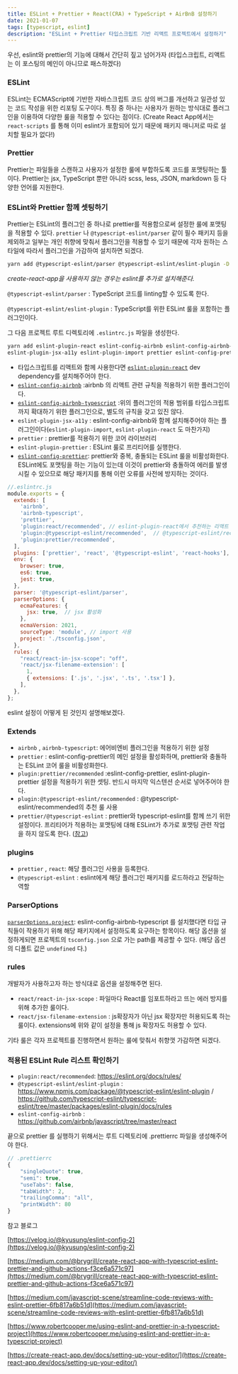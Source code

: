 ```yaml
---
title: ESLint + Prettier + React(CRA) + TypeScript + AirBnB 설정하기
date: 2021-01-07
tags: [typescript, eslint]
description: "ESLint + Prettier 타입스크립트 기반 리액트 프로젝트에서 설정하기"
---
```


우선, eslint와 prettier의 기능에 대해서 간단히 짚고 넘어가자 (타입스크립트, 리액트는 이 포스팅의 메인이 아니므로 패스하겠다)

### ESLint

ESLint는 ECMAScript에 기반한 자바스크립트 코드 상의 버그를 개선하고 일관성 있는 코드 작성을 위한 리포팅 도구이다. 특징 중 하나는 사용자가 원하는 방식대로 플러그인을 이용하여 다양한 룰을 적용할 수 있다는 점이다. (Create React App에서는 `react-scripts` 를 통해 이미 eslint가 포함되어 있기 때문에 패키지 매니저로 따로 설치할 필요가 없다!)

### Prettier

Prettier는 파일들을 스캔하고 사용자가 설정한 룰에 부합하도록 코드를 포맷팅하는 툴이다. Prettier는 jsx, TypeScript 뿐만 아니라 scss, less, JSON, markdown 등 다양한 언어를 지원한다.

### ESLint와 Prettier 함께 셋팅하기

Prettier는 ESLint의 플러그인 중 하나로 prettier를 적용함으로써 설정한 룰에 포맷팅을 적용할 수 있다. `prettier` 나 `@typescript-eslint/parser` 같이 필수 패키지 등을 제외하고 일부는 개인 취향에 맞춰서 플러그인을 적용할 수 있기 때문에 각자 원하는 스타일에 따라서 플러그인을 가감하여 설치하면 되겠다.

```bash
yarn add @typescript-eslint/parser @typescript-eslint/eslint-plugin -D
```

_create-react-app을 사용하지 않는 경우는 eslint를 추가로 설치해준다._

`@typescript-eslint/parser` : TypeScript 코드를 linting할 수 있도록 한다.

`@typescript-eslint/eslint-plugin` : TypeScript를 위한 ESLint 룰을 포함하는 플러그인이다.

그 다음 프로젝트 루트 디렉토리에 `.eslintrc.js` 파일을 생성한다.

```bash
yarn add eslint-plugin-react eslint-config-airbnb eslint-config-airbnb-typescript
eslint-plugin-jsx-a11y eslint-plugin-import prettier eslint-config-prettier eslint-plugin-prettier -D
```

- 타입스크립트를 리액트와 함께 사용한다면 [`eslint-plugin-react`](https://github.com/yannickcr/eslint-plugin-react) dev dependency를 설치해주어야 한다.
- [`eslint-config-airbnb`](https://www.npmjs.com/package/eslint-config-airbnb) :airbnb 의 리액트 관련 규칙을 적용하기 위한 플러그인이다.
- [`eslint-config-airbnb-typescript`](https://github.com/iamturns/eslint-config-airbnb-typescript) :위의 플러그인의 적용 범위를 타입스크립트까지 확대하기 위한 플러그인으로, 별도의 규칙을 갖고 있진 않다.
- `eslint-plugin-jsx-a11y` : eslint-config-airbnb와 함께 설치해주어야 하는 플러그인이다(`eslint-plugin-import`, `eslint-plugin-react` 도 마찬가지)
- `prettier` : prettier를 적용하기 위한 코어 라이브러리
- `eslint-plugin-prettier` : ESLint 룰로 프리티어를 실행한다.
- [`eslint-config-prettier`](https://github.com/prettier/eslint-config-prettier): prettier와 중복, 충돌되는 ESLint 룰을 비활성화한다. ESLint에도 포맷팅을 하는 기능이 있는데 이것이 prettier와 충돌하여 에러를 발생시킬 수 있으므로 해당 패키지를 통해 이런 오류를 사전에 방지하는 것이다.


```jsx
//.eslintrc.js
module.exports = {
  extends: [
    'airbnb',
    'airbnb-typescript',
    'prettier',
    'plugin:react/recommended', // eslint-plugin-react에서 추천하는 리액트 린팅 설정
    'plugin:@typescript-eslint/recommended',  // @typescript-eslint/recommended의 추천 룰 사용
    'plugin:prettier/recommended',
  ],
  plugins: ['prettier', 'react', '@typescript-eslint', 'react-hooks'], // 해당 플러그인을 사용할것이라고 등록
  env: {
    browser: true,
    es6: true,
    jest: true,
  },
  parser: '@typescript-eslint/parser',
  parserOptions: {
    ecmaFeatures: {
      jsx: true,  // jsx 활성화
    },
    ecmaVersion: 2021,
    sourceType: 'module', // import 사용
    project: './tsconfig.json',
  },
  rules: {
    "react/react-in-jsx-scope": "off",
    'react/jsx-filename-extension': [
      1,
      { extensions: ['.js', '.jsx', '.ts', '.tsx'] },
    ],
  },
};
```

eslint 설정이 어떻게 된 것인지 설명해보겠다. 
### Extends

- `airbnb` , `airbnb-typescript`: 에어비엔비 플러그인을 적용하기 위한 설정
- `prettier` : eslint-config-prettier의 메인 설정을 활성화하며, prettier와 충돌하는 ESLint 코어 룰을 비활성화한다.
- `plugin:prettier/recommended` :eslint-config-prettier, eslint-plugin-prettier 설정을 적용하기 위한 셋팅. 반드시 마지막 익스텐션 순서로 넣어주어야 한다.
- `plugin:@typescript-eslint/recommended` : @typescript-eslint/recommended의 추천 룰 사용
- `prettier/@typescript-eslint` : prettier와 typescript-eslint를 함께 쓰기 위한 설정이다. 프리티어가 적용하는 포맷팅에 대해 ESLint가 추가로 포맷팅 관련 작업을 하지 않도록 한다. ([참고](https://github.com/typescript-eslint/typescript-eslint/blob/master/docs/getting-started/linting/README.md#usage-with-prettier))

### plugins

- `prettier` , `react`: 해당 플러그인 사용을 등록한다.
- `@typescript-eslint` : eslint에게 해당 플러그인 패키지를 로드하라고 전달하는 역할

### ParserOptions

[`parserOptions.project`](https://github.com/typescript-eslint/typescript-eslint/tree/master/packages/parser#parseroptionsproject): eslint-config-airbnb-typescript 를 설치했다면 타입 규칙들이 작용하기 위해 해당 패키지에서 설정하도록 요구하는 항목이다. 해당 옵션을 설정하게되면 프로젝트의 `tsconfig.json` 으로 가는 path를 제공할 수 있다. (해당 옵션의 디폴트 값은 `undefined` 다.)

### rules
개발자가 사용하고자 하는 방식대로 옵션을 설정해주면 된다. 

- `react/react-in-jsx-scope` : 파일마다 React를 임포트하라고 뜨는 에러 방지를 위해 추가한 룰이다.
- `react/jsx-filename-extension` :  js확장자가 아닌 jsx 확장자만 허용되도록 하는 룰이다. extensions에 위와 같이 설정을 통해 js 확장자도 허용할 수 있다.

기타 룰은 각자 프로젝트를 진행하면서 원하는 룰에 맞춰서 취향껏 가감하면 되겠다.

### 적용된 ESLint Rule 리스트 확인하기

- `plugin:react/recommended`: https://eslint.org/docs/rules/
- `@typescript-eslint/eslint-plugin` : https://www.npmjs.com/package/@typescript-eslint/eslint-plugin / https://github.com/typescript-eslint/typescript-eslint/tree/master/packages/eslint-plugin/docs/rules
- `eslint-config-airbnb` : https://github.com/airbnb/javascript/tree/master/react

끝으로 prettier 를 실행하기 위해서는 루트 디렉토리에 .prettierrc 파일을 생성해주어야 한다.

```jsx
// .prettierrc
{
	"singleQuote": true,
	"semi": true,
	"useTabs": false,
	"tabWidth": 2,
	"trailingComma": "all",
	"printWidth": 80
}
```



참고 블로그

[https://velog.io/@kyusung/eslint-config-2](https://velog.io/@kyusung/eslint-config-2)

[https://medium.com/@brygrill/create-react-app-with-typescript-eslint-prettier-and-github-actions-f3ce6a571c97](https://medium.com/@brygrill/create-react-app-with-typescript-eslint-prettier-and-github-actions-f3ce6a571c97)

[https://medium.com/javascript-scene/streamline-code-reviews-with-eslint-prettier-6fb817a6b51d](https://medium.com/javascript-scene/streamline-code-reviews-with-eslint-prettier-6fb817a6b51d)

[https://www.robertcooper.me/using-eslint-and-prettier-in-a-typescript-project](https://www.robertcooper.me/using-eslint-and-prettier-in-a-typescript-project)

[https://create-react-app.dev/docs/setting-up-your-editor/](https://create-react-app.dev/docs/setting-up-your-editor/)
